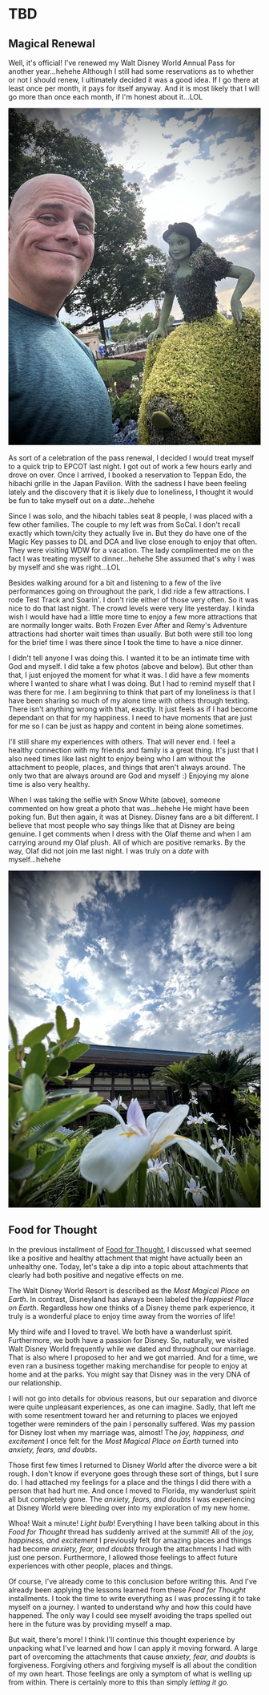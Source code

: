 # TBD

## Magical Renewal

Well, it's official! I've renewed my Walt Disney World Annual Pass for another year...hehehe Although I still had some reservations as to whether or not I should renew, I ultimately decided it was a good idea. If I go there at least once per month, it pays for itself anyway. And it is most likely that I will go more than once each month, if I'm honest about it...LOL

![Selfie with a Snow White topiary](./img/IMG_5472.jpeg)

As sort of a celebration of the pass renewal, I decided I would treat myself to a quick trip to EPCOT last night. I got out of work a few hours early and drove on over. Once I arrived, I booked a reservation to Teppan Edo, the hibachi grille in the Japan Pavilion. With the sadness I have been feeling lately and the discovery that it is likely due to loneliness, I thought it would be fun to take myself out on a *date*...hehehe

Since I was solo, and the hibachi tables seat 8 people, I was placed with a few other families. The couple to my left was from SoCal. I don't recall exactly which town/city they actually live in. But they do have one of the Magic Key passes to DL and DCA and live close enough to enjoy that often. They were visiting WDW for a vacation. The lady complimented me on the fact I was treating myself to dinner...hehehe She assumed that's why I was by myself and she was right...LOL

Besides walking around for a bit and listening to a few of the live performances going on throughout the park, I did ride a few attractions. I rode Test Track and Soarin'. I don't ride either of those very often. So it was nice to do that last night. The crowd levels were very lite yesterday. I kinda wish I would have had a little more time to enjoy a few more attractions that are normally longer waits. Both Frozen Ever After and Remy's Adventure attractions had shorter wait times than usually. But both were still too long for the brief time I was there since I took the time to have a nice dinner.

I didn't tell anyone I was doing this. I wanted it to be an intimate time with God and myself. I did take a few photos (above and below). But other than that, I just enjoyed the moment for what it was. I did have a few moments where I wanted to share what I was doing. But I had to remind myself that I was there for me. I am beginning to think that part of my loneliness is that I have been sharing so much of my alone time with others through texting. There isn't anything wrong with that, exactly. It just feels as if I had become dependant on that for my happiness. I need to have moments that are just for me so I can be just as happy and content in being alone sometimes.

I'll still share my experiences with others. That will never end. I feel a healthy connection with my friends and family is a great thing. It's just that I also need times like last night to enjoy being who I am without the attachment to people, places, and things that aren't always around. The only two that are always around are God and myself :) Enjoying my alone time is also very healthy.

When I was taking the selfie with Snow White (above), someone commented on how great a photo that was...hehehe He might have been poking fun. But then again, it was at Disney. Disney fans are a bit different. I believe that most people who say things like that at Disney are being genuine. I get comments when I dress with the Olaf theme and when I am carrying around my Olaf plush. All of which are positive remarks. By the way, Olaf did not join me last night. I was truly on a *date* with myself...hehehe

![Flowers with a building and cloudy sky](./img/IMG_5481.jpeg)

## Food for Thought

In the previous installment of [Food for Thought](./06_food-for-thought-woodpecker-and-sadness#food-for-thought), I discussed what seemed like a positive and healthy attachment that might have actually been an unhealthy one. Today, let's take a dip into a topic about attachments that clearly had both positive and negative effects on me.

The Walt Disney World Resort is described as the *Most Magical Place on Earth*. In contrast, Disneyland has always been labeled the *Happiest Place on Earth*. Regardless how one thinks of a Disney theme park experience, it truly is a wonderful place to enjoy time away from the worries of life!

My third wife and I loved to travel. We both have a wanderlust spirit. Furthermore, we both have a passion for Disney. So, naturally, we visited Walt Disney World frequently while we dated and throughout our marriage. That is also where I proposed to her and we got married. And for a time, we even ran a business together making merchandise for people to enjoy at home and at the parks. You might say that Disney was in the very DNA of our relationship.

I will not go into details for obvious reasons, but our separation and divorce were quite unpleasant experiences, as one can imagine. Sadly, that left me with some resentment toward her and returning to places we enjoyed together were reminders of the pain I personally suffered. Was my passion for Disney lost when my marriage was, almost! The *joy, happiness, and excitement* I once felt for the *Most Magical Place on Earth* turned into *anxiety, fears, and doubts*.

Those first few times I returned to Disney World after the divorce were a bit rough. I don't know if everyone goes through these sort of things, but I sure do. I had attached my feelings for a place and the things I did there with a person that had hurt me. And once I moved to Florida, my wanderlust spirit all but completely gone. The *anxiety, fears, and doubts* I was experiencing at Disney World were bleeding over into my exploration of my new home.

Whoa! Wait a minute! *Light bulb*! Everything I have been talking about in this *Food for Thought* thread has suddenly arrived at the summit! All of the *joy, happiness, and excitement* I previously felt for amazing places and things had become *anxiety, fear, and doubts* through the attachments I had with just one person. Furthermore, I allowed those feelings to affect future experiences with other people, places and things.

Of course, I've already come to this conclusion before writing this. And I've already been applying the lessons learned from these *Food for Thought* installments. I took the time to write everything as I was processing it to take myself on a journey. I wanted to understand why and how this could have happened. The only way I could see myself avoiding the traps spelled out here in the future was by providing myself a map.

But wait, there's more! I think I'll continue this thought experience by unpacking what I've learned and how I can apply it moving forward. A large part of overcoming the attachments that cause *anxiety, fear, and doubts* is forgiveness. Forgiving others and forgiving myself is all about the condition of my own heart. Those feelings are only a symptom of what is welling up from within. There is certainly more to this than simply *letting it go*.